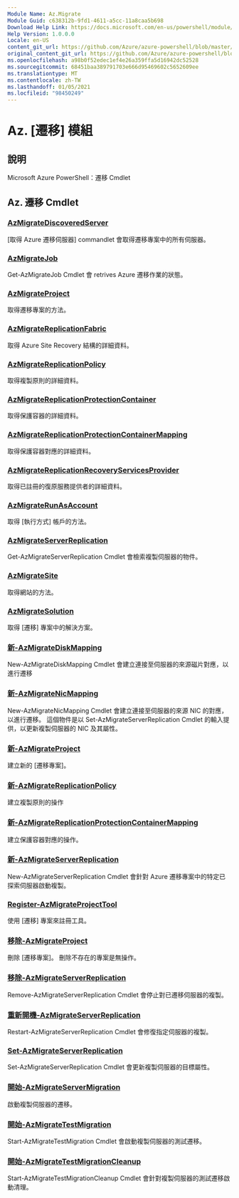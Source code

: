 ```yaml
---
Module Name: Az.Migrate
Module Guid: c638312b-9fd1-4611-a5cc-11a8caa5b698
Download Help Link: https://docs.microsoft.com/en-us/powershell/module/az.migrate
Help Version: 1.0.0.0
Locale: en-US
content_git_url: https://github.com/Azure/azure-powershell/blob/master/src/Migrate/help/Az.Migrate.md
original_content_git_url: https://github.com/Azure/azure-powershell/blob/master/src/Migrate/help/Az.Migrate.md
ms.openlocfilehash: a98b0f52edec1ef4e26a359ffa5d16942dc52528
ms.sourcegitcommit: 68451baa389791703e666d95469602c5652609ee
ms.translationtype: MT
ms.contentlocale: zh-TW
ms.lasthandoff: 01/05/2021
ms.locfileid: "98450249"
---
```

# Az. [遷移] 模組
## 說明
Microsoft Azure PowerShell：遷移 Cmdlet

## Az. 遷移 Cmdlet
### [AzMigrateDiscoveredServer](Get-AzMigrateDiscoveredServer.md)
[取得 Azure 遷移伺服器] commandlet 會取得遷移專案中的所有伺服器。

### [AzMigrateJob](Get-AzMigrateJob.md)
Get-AzMigrateJob Cmdlet 會 retrives Azure 遷移作業的狀態。

### [AzMigrateProject](Get-AzMigrateProject.md)
取得遷移專案的方法。

### [AzMigrateReplicationFabric](Get-AzMigrateReplicationFabric.md)
取得 Azure Site Recovery 結構的詳細資料。

### [AzMigrateReplicationPolicy](Get-AzMigrateReplicationPolicy.md)
取得複製原則的詳細資料。

### [AzMigrateReplicationProtectionContainer](Get-AzMigrateReplicationProtectionContainer.md)
取得保護容器的詳細資料。

### [AzMigrateReplicationProtectionContainerMapping](Get-AzMigrateReplicationProtectionContainerMapping.md)
取得保護容器對應的詳細資料。

### [AzMigrateReplicationRecoveryServicesProvider](Get-AzMigrateReplicationRecoveryServicesProvider.md)
取得已註冊的復原服務提供者的詳細資料。

### [AzMigrateRunAsAccount](Get-AzMigrateRunAsAccount.md)
取得 [執行方式] 帳戶的方法。

### [AzMigrateServerReplication](Get-AzMigrateServerReplication.md)
Get-AzMigrateServerReplication Cmdlet 會檢索複製伺服器的物件。

### [AzMigrateSite](Get-AzMigrateSite.md)
取得網站的方法。

### [AzMigrateSolution](Get-AzMigrateSolution.md)
取得 [遷移] 專案中的解決方案。

### [新-AzMigrateDiskMapping](New-AzMigrateDiskMapping.md)
New-AzMigrateDiskMapping Cmdlet 會建立連接至伺服器的來源磁片對應，以進行遷移

### [新-AzMigrateNicMapping](New-AzMigrateNicMapping.md)
New-AzMigrateNicMapping Cmdlet 會建立連接至伺服器的來源 NIC 的對應，以進行遷移。
這個物件是以 Set-AzMigrateServerReplication Cmdlet 的輸入提供，以更新複製伺服器的 NIC 及其屬性。

### [新-AzMigrateProject](New-AzMigrateProject.md)
建立新的 [遷移專案]。

### [新-AzMigrateReplicationPolicy](New-AzMigrateReplicationPolicy.md)
建立複製原則的操作

### [新-AzMigrateReplicationProtectionContainerMapping](New-AzMigrateReplicationProtectionContainerMapping.md)
建立保護容器對應的操作。

### [新-AzMigrateServerReplication](New-AzMigrateServerReplication.md)
New-AzMigrateServerReplication Cmdlet 會針對 Azure 遷移專案中的特定已探索伺服器啟動複製。

### [Register-AzMigrateProjectTool](Register-AzMigrateProjectTool.md)
使用 [遷移] 專案來註冊工具。

### [移除-AzMigrateProject](Remove-AzMigrateProject.md)
刪除 [遷移專案]。
刪除不存在的專案是無操作。

### [移除-AzMigrateServerReplication](Remove-AzMigrateServerReplication.md)
Remove-AzMigrateServerReplication Cmdlet 會停止對已遷移伺服器的複製。

### [重新開機-AzMigrateServerReplication](Restart-AzMigrateServerReplication.md)
Restart-AzMigrateServerReplication Cmdlet 會修復指定伺服器的複製。

### [Set-AzMigrateServerReplication](Set-AzMigrateServerReplication.md)
Set-AzMigrateServerReplication Cmdlet 會更新複製伺服器的目標屬性。

### [開始-AzMigrateServerMigration](Start-AzMigrateServerMigration.md)
啟動複製伺服器的遷移。

### [開始-AzMigrateTestMigration](Start-AzMigrateTestMigration.md)
Start-AzMigrateTestMigration Cmdlet 會啟動複製伺服器的測試遷移。

### [開始-AzMigrateTestMigrationCleanup](Start-AzMigrateTestMigrationCleanup.md)
Start-AzMigrateTestMigrationCleanup Cmdlet 會針對複製伺服器的測試遷移啟動清理。

